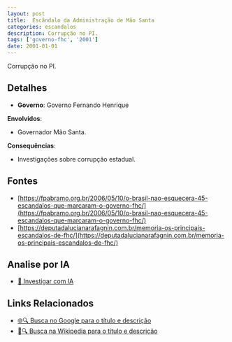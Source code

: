 ```yaml
---
layout: post
title:  Escândalo da Administração de Mão Santa
categories: escandalos
description: Corrupção no PI.
tags: ['governo-fhc', '2001']
date: 2001-01-01
---
```


Corrupção no PI.

## Detalhes
- **Governo**: Governo Fernando Henrique

**Envolvidos**:
- Governador Mão Santa.


**Consequências**:
- Investigações sobre corrupção estadual.


## Fontes
- [https://fpabramo.org.br/2006/05/10/o-brasil-nao-esquecera-45-escandalos-que-marcaram-o-governo-fhc/](https://fpabramo.org.br/2006/05/10/o-brasil-nao-esquecera-45-escandalos-que-marcaram-o-governo-fhc/)
- [https://deputadalucianarafagnin.com.br/memoria-os-principais-escandalos-de-fhc/](https://deputadalucianarafagnin.com.br/memoria-os-principais-escandalos-de-fhc/)


## Analise por IA
- [🤖 Investigar com IA](https://www.perplexity.ai/search?q=Esc%C3%A2ndalo%20da%20Administra%C3%A7%C3%A3o%20de%20M%C3%A3o%20Santa%20Corrup%C3%A7%C3%A3o%20no%20PI.%20Governo%20Fernando%20Henrique)

## Links Relacionados
- [🌐🔍 Busca no Google para o título e descrição](https://www.google.com/search?q=Esc%C3%A2ndalo%20da%20Administra%C3%A7%C3%A3o%20de%20M%C3%A3o%20Santa%20Corrup%C3%A7%C3%A3o%20no%20PI.%20Governo%20Fernando%20Henrique)
- [📖🔍 Busca na Wikipedia para o título e descrição](https://pt.wikipedia.org/w/index.php?search=Esc%C3%A2ndalo%20da%20Administra%C3%A7%C3%A3o%20de%20M%C3%A3o%20Santa%20Corrup%C3%A7%C3%A3o%20no%20PI.%20Governo%20Fernando%20Henrique)

